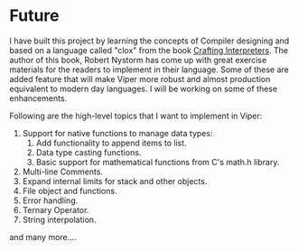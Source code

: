 # Future

I have built this project by learning the concepts of Compiler designing and based on a language called "clox" from the book [Crafting Interpreters](https://craftinginterpreters.com). The author of this book, Robert Nystorm has come up with great exercise materials for the readers to implement in their language. Some of these are added feature that will make Viper more robust and almost production equivalent to modern day languages. I will be working on some of these enhancements.

Following are the high-level topics that I want to implement in Viper:
1. Support for native functions to manage data types:
    1. Add functionality to append items to list.
    2. Data type casting functions.
    3. Basic support for mathematical functions from C's math.h library.
2. Multi-line Comments.
3. Expand internal limits for stack and other objects.
4. File object and functions.
5. Error handling.
6. Ternary Operator.
7. String interpolation.

and many more....


